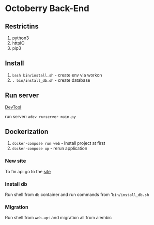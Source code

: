 # Octoberry Back-End

## Restrictins

1. python3
1. httpIO
1. pip3

## Install

1. `bash bin/install.sh` - create env via workon
1. `. bin/install_db.sh` - create database

## Run server

[DevTool](https://github.com/aio-libs/aiohttp-devtools#runserver)

run server: `adev runserver main.py`

## Dockerization

1. `docker-compose run web` - Install project at first
1. `docker-compose up` - rerun application

### New site

To fin api go to the [site](http://localhost:8001/api/doc)

### Install db

Run shell from `db` container and run commands from '`bin/install_db.sh`

### Migration

Run shell from `web-api` and migration all from alembic
